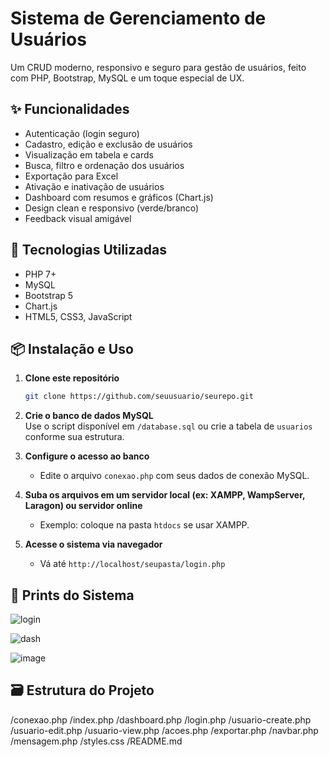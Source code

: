 # Sistema de Gerenciamento de Usuários

Um CRUD moderno, responsivo e seguro para gestão de usuários, feito com PHP, Bootstrap, MySQL e um toque especial de UX.

## ✨ Funcionalidades

- Autenticação (login seguro)
- Cadastro, edição e exclusão de usuários
- Visualização em tabela e cards
- Busca, filtro e ordenação dos usuários
- Exportação para Excel
- Ativação e inativação de usuários
- Dashboard com resumos e gráficos (Chart.js)
- Design clean e responsivo (verde/branco)
- Feedback visual amigável

## 🚀 Tecnologias Utilizadas

- PHP 7+
- MySQL
- Bootstrap 5
- Chart.js
- HTML5, CSS3, JavaScript

## 📦 Instalação e Uso

1. **Clone este repositório**
    ```bash
    git clone https://github.com/seuusuario/seurepo.git
    ```
2. **Crie o banco de dados MySQL**  
   Use o script disponível em `/database.sql` ou crie a tabela de `usuarios` conforme sua estrutura.

3. **Configure o acesso ao banco**
   - Edite o arquivo `conexao.php` com seus dados de conexão MySQL.

4. **Suba os arquivos em um servidor local (ex: XAMPP, WampServer, Laragon) ou servidor online**  
   - Exemplo: coloque na pasta `htdocs` se usar XAMPP.

5. **Acesse o sistema via navegador**
   - Vá até `http://localhost/seupasta/login.php`

## 📸 Prints do Sistema

![login](https://github.com/user-attachments/assets/4880aed6-9e4a-4d15-9a78-84fd031646bc)

![dash](https://github.com/user-attachments/assets/04542335-b001-44a7-8128-0694ae6af430)

![image](https://github.com/user-attachments/assets/89b25b86-7f05-4f19-b449-437ea4897211)



## 🗃️ Estrutura do Projeto
/conexao.php
/index.php
/dashboard.php
/login.php
/usuario-create.php
/usuario-edit.php
/usuario-view.php
/acoes.php
/exportar.php
/navbar.php
/mensagem.php
/styles.css
/README.md
